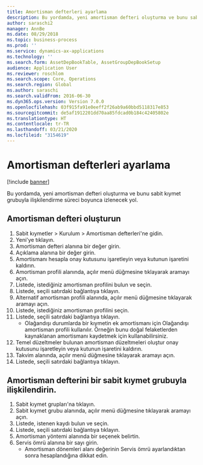 ```yaml
---
title: Amortisman defterleri ayarlama
description: Bu yordamda, yeni amortisman defteri oluşturma ve bunu sabit kıymet grubuyla ilişkilendirme süreci boyunca izlenecek yol.
author: saraschi2
manager: AnnBe
ms.date: 08/29/2018
ms.topic: business-process
ms.prod: ''
ms.service: dynamics-ax-applications
ms.technology: ''
ms.search.form: AssetDepBookTable, AssetGroupDepBookSetup
audience: Application User
ms.reviewer: roschlom
ms.search.scope: Core, Operations
ms.search.region: Global
ms.author: saraschi
ms.search.validFrom: 2016-06-30
ms.dyn365.ops.version: Version 7.0.0
ms.openlocfilehash: 03f915fa91e0eeff2f26ab9a60bbd5118317e853
ms.sourcegitcommit: de5af1912201dd70aa85fdcad0b184c42405802e
ms.translationtype: HT
ms.contentlocale: tr-TR
ms.lasthandoff: 03/21/2020
ms.locfileid: "3154619"
---
```

# <a name="set-up-depreciation-books"></a>Amortisman defterleri ayarlama 

[!include [banner](../../includes/banner.md)]

Bu yordamda, yeni amortisman defteri oluşturma ve bunu sabit kıymet grubuyla ilişkilendirme süreci boyunca izlenecek yol. 

## <a name="create-a-depreciation-book"></a>Amortisman defteri oluşturun
1. Sabit kıymetler > Kurulum > Amortisman defterleri'ne gidin.
2. Yeni'ye tıklayın.
3. Amortisman defteri alanına bir değer girin.
4. Açıklama alanına bir değer girin.
5. Amortismanı hesapla onay kutusunu işaretleyin veya kutunun işaretini kaldırın.
6. Amortisman profili alanında, açılır menü düğmesine tıklayarak aramayı açın.
7. Listede, istediğiniz amortisman profilini bulun ve seçin.
8. Listede, seçili satırdaki bağlantıya tıklayın.
9. Alternatif amortisman profili alanında, açılır menü düğmesine tıklayarak aramayı açın.
10. Listede, istediğiniz amortisman profilini seçin.
11. Listede, seçili satırdaki bağlantıya tıklayın.
    * Olağandışı durumlarda bir kıymetin ek amortismanı için Olağandışı amortisman profili kullanılır. Örneğin bunu doğal felaketlerden kaynaklanan amortismanı kaydetmek için kullanabilirsiniz.  
12. Temel düzeltmeler bulunan amortisman düzeltmeleri oluştur onay kutusunu işaretleyin veya kutunun işaretini kaldırın.
13. Takvim alanında, açılır menü düğmesine tıklayarak aramayı açın.
14. Listede, seçili satırdaki bağlantıya tıklayın.

## <a name="associate-the-depreciation-book-with-a-fixed-asset-group"></a>Amortisman defterini bir sabit kıymet grubuyla ilişkilendirin.
1. Sabit kıymet grupları'na tıklayın.
2. Sabit kıymet grubu alanında, açılır menü düğmesine tıklayarak aramayı açın.
3. Listede, istenen kaydı bulun ve seçin.
4. Listede, seçili satırdaki bağlantıya tıklayın.
5. Amortisman yöntemi alanında bir seçenek belirtin.
6. Servis ömrü alanına bir sayı girin.
    * Amortisman dönemleri alanı değerinin Servis ömrü ayarlandıktan sonra hesaplandığına dikkat edin.  

